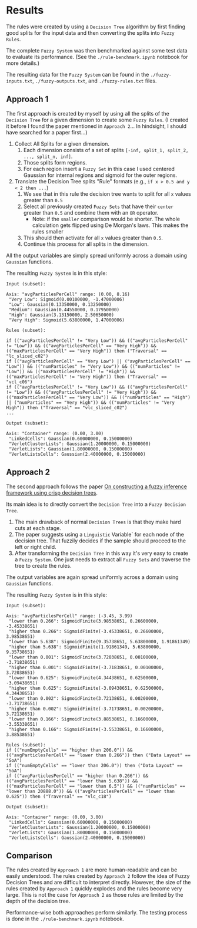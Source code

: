 # Results

The rules were created by using a `Decision Tree` algorithm by first finding good splits for the input data and then converting the splits into `Fuzzy Rules`.

The complete `Fuzzy System` was then benchmarked against some test data to evaluate its performance. (See the `./rule-benchmark.ipynb` notebook for more details.)

The resulting data for the `Fuzzy System` can be found in the `./fuzzy-inputs.txt`, `./fuzzy-outputs.txt`, and `./fuzzy-rules.txt` files.

## Approach 1

The first approach is created by myself by using all the splits of the `Decision Tree` for a given dimension to create some `Fuzzy Rules`. (I created it before I found the paper mentioned in `Approach 2`... In hindsight, I should have searched for a paper first...)

1. Collect All Splits for a given dimension.
   1. Each dimension consists of a set of splits `[-inf, split_1, split_2, ..., split_n, inf]`.
   2. Those splits form regions.
   3. For each region insert a `Fuzzy Set` in this case I used centered Gaussian for internal regions and sigmoid for the outer regions.
2. Translate the Decision Tree splits "Rule" formats (e.g., `if x > 0.5 and y < 2 then ...`)
   1. We see that in this rule the decision tree wants to split for all `x` values greater than `0.5`
   2. Select all previously created `Fuzzy Sets` that have their `center` greater than `0.5` and combine them with an `OR` operator.
        + Note: if the `smaller` comparison would be shorter. The whole calculation gets flipped using De Morgan's laws. This makes the rules smaller
   3. This should then activate for all `x` values greater than `0.5`.
   4. Continue this process for all splits in the dimension.

All the output variables are simply spread uniformly across a domain using `Gaussian` functions.

The resulting `Fuzzy System` is in this style:

```text
Input (subset):

Axis: "avgParticlesPerCell" range: (0.00, 8.16)
 "Very Low": Sigmoid(0.00100000, -1.47000006)
 "Low": Gaussian(0.13350000, 0.13250000)
 "Medium": Gaussian(0.44550000, 0.17950000)
 "High": Gaussian(3.13150000, 2.50650000)
 "Very High": Sigmoid(5.63800000, 1.47000006)

Rules (subset):

if (("avgParticlesPerCell" != "Very Low")) && (("avgParticlesPerCell" != "Low")) && (("avgParticlesPerCell" == "Very High")) && (("maxParticlesPerCell" == "Very High")) then ("Traversal" == "lc_sliced_c02")
if (("avgParticlesPerCell" == "Very Low") || ("avgParticlesPerCell" == "Low")) && (("numParticles" != "Very Low")) && (("numParticles" != "Low")) && (("maxParticlesPerCell" != "High")) && (("maxParticlesPerCell" != "Very High")) then ("Traversal" == "vcl_c06")
if (("avgParticlesPerCell" != "Very Low")) && (("avgParticlesPerCell" != "Low")) && (("avgParticlesPerCell" != "Very High")) && (("maxParticlesPerCell" == "Very Low")) && (("numParticles" == "High") || ("numParticles" == "Very High")) && (("numParticles" != "Very High")) then ("Traversal" == "vlc_sliced_c02")
...

Output (subset):

Axis: "Container" range: (0.00, 3.00)
 "LinkedCells": Gaussian(0.60000000, 0.15000000)
 "VerletClusterLists": Gaussian(1.20000000, 0.15000000)
 "VerletLists": Gaussian(1.80000000, 0.15000000)
 "VerletListsCells": Gaussian(2.40000000, 0.15000000)
```

## Approach 2

The second approach follows the paper [On constructing a fuzzy inference framework using crisp decision trees](https://www.sciencedirect.com/science/article/pii/S0165011406002533).

Its main idea is to directly convert the `Decision Tree` into a `Fuzzy Decision Tree`.

1. The main drawback of normal `Decision Trees` is that they make hard cuts at each stage.
2. The paper suggests using a `Linguistic` Variable` for each node of the decision tree. That fuzzily decides if the sample should proceed to the left or right child.
3. After transforming the `Decision Tree` in this way it's very easy to create a `Fuzzy System`. One just needs to extract all `Fuzzy Sets` and traverse the tree to create the rules.

The output variables are again spread uniformly across a domain using `Gaussian` functions.

The resulting `Fuzzy System` is in this style:

```text
Input (subset):

Axis: "avgParticlesPerCell" range: (-3.45, 3.99)
 "lower than 0.266": SigmoidFinite(3.98538651, 0.26600000, -3.45338651)
 "higher than 0.266": SigmoidFinite(-3.45338651, 0.26600000, 3.98538651)
 "lower than 5.638": SigmoidFinite(9.35738651, 5.63800000, 1.91861349)
 "higher than 5.638": SigmoidFinite(1.91861349, 5.63800000, 9.35738651)
 "lower than 0.001": SigmoidFinite(3.72038651, 0.00100000, -3.71838651)
 "higher than 0.001": SigmoidFinite(-3.71838651, 0.00100000, 3.72038651)
 "lower than 0.625": SigmoidFinite(4.34438651, 0.62500000, -3.09438651)
 "higher than 0.625": SigmoidFinite(-3.09438651, 0.62500000, 4.34438651)
 "lower than 0.002": SigmoidFinite(3.72138651, 0.00200000, -3.71738651)
 "higher than 0.002": SigmoidFinite(-3.71738651, 0.00200000, 3.72138651)
 "lower than 0.166": SigmoidFinite(3.88538651, 0.16600000, -3.55338651)
 "higher than 0.166": SigmoidFinite(-3.55338651, 0.16600000, 3.88538651)

Rules (subset):
if (("numEmptyCells" == "higher than 206.0")) && (("avgParticlesPerCell" == "lower than 0.266")) then ("Data Layout" == "SoA")
if (("numEmptyCells" == "lower than 206.0")) then ("Data Layout" == "SoA")
if (("avgParticlesPerCell" == "higher than 0.266")) && (("avgParticlesPerCell" == "lower than 5.638")) && (("maxParticlesPerCell" == "lower than 6.5")) && (("numParticles" == "lower than 20888.0")) && (("avgParticlesPerCell" == "lower than 0.625")) then ("Traversal" == "vlc_c18")

Output (subset):

Axis: "Container" range: (0.00, 3.00)
 "LinkedCells": Gaussian(0.60000000, 0.15000000)
 "VerletClusterLists": Gaussian(1.20000000, 0.15000000)
 "VerletLists": Gaussian(1.80000000, 0.15000000)
 "VerletListsCells": Gaussian(2.40000000, 0.15000000)

```

## Comparison

The rules created by `Approach 1` are more human-readable and can be easily understood. The rules created by `Approach 2` follow the idea of Fuzzy Decision Trees and are difficult to interpret directly. However, the size of the rules created by `Approach 1` quickly explodes and the rules become very large. This is not the case for `Approach 2` as those rules are limited by the depth of the decision tree.

Performance-wise both approaches perform similarly. The testing process is done in the `./rule-benchmark.ipynb` notebook.
